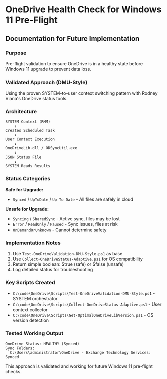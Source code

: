 # OneDrive Health Check for Windows 11 Pre-Flight
## Documentation for Future Implementation

### Purpose
Pre-flight validation to ensure OneDrive is in a healthy state before Windows 11 upgrade to prevent data loss.

### Validated Approach (DMU-Style)
Using the proven SYSTEM-to-user context switching pattern with Rodney Viana's OneDrive status tools.

### Architecture
```
SYSTEM Context (RMM)
    ↓
Creates Scheduled Task
    ↓
User Context Execution
    ↓
OneDriveLib.dll / ODSyncUtil.exe
    ↓
JSON Status File
    ↓
SYSTEM Reads Results
```

### Status Categories
**Safe for Upgrade:**
- `Synced` / `UpToDate` / `Up To Date` - All files are safely in cloud

**Unsafe for Upgrade:**
- `Syncing` / `SharedSync` - Active sync, files may be lost
- `Error` / `ReadOnly` / `Paused` - Sync issues, files at risk
- `OnDemandOrUnknown` - Cannot determine safety

### Implementation Notes
1. Use `Test-OneDriveValidation-DMU-Style.ps1` as base
2. Use `Collect-OneDriveStatus-Adaptive.ps1` for OS compatibility
3. Return simple boolean: $true (safe) or $false (unsafe)
4. Log detailed status for troubleshooting

### Key Scripts Created
- `C:\code\OneDrive\Scripts\Test-OneDriveValidation-DMU-Style.ps1` - SYSTEM orchestrator
- `C:\code\OneDrive\Scripts\Collect-OneDriveStatus-Adaptive.ps1` - User context collector
- `C:\code\OneDrive\Scripts\Get-OptimalOneDriveLibVersion.ps1` - OS version detection

### Tested Working Output
```
OneDrive Status: HEALTHY (Synced)
Sync Folders:
  C:\Users\administrator\OneDrive - Exchange Technology Services: Synced
```

This approach is validated and working for future Windows 11 pre-flight checks.